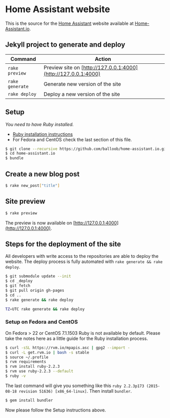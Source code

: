 # Home Assistant website

This is the source for the [Home Assistant](https://github.com/balloob/home-assistant) website available at [Home-Assistant.io](https://home-assistant.io).

## Jekyll project to generate and deploy 

| Command | Action |
|---|---|
| `rake preview` | Preview site on [http://127.0.0.1:4000](http://127.0.0.1:4000)
| `rake generate` | Generate new version of the site
| `rake deploy` | Deploy a new version of the site


## Setup

_You need to have Ruby installed._

- [Ruby installation instructions](https://www.ruby-lang.org/en/documentation/installation/)
- For Fedora and CentOS check the last section of this file.

```bash
$ git clone --recursive https://github.com/balloob/home-assistant.io.git
$ cd home-assistant.io
$ bundle
```

## Create a new blog post

```bash
$ rake new_post["title"]
```

## Site preview

```bash
$ rake preview
```

The preview is now available on [http://127.0.0.1:4000](http://127.0.0.1:4000).

## Steps for the deployment of the site 

All developers with write access to the repositories are able to deploy the website. The deploy process is fully automated with `rake generate && rake deploy`.

```bash
$ git submodule update --init
$ cd _deploy
$ git fetch
$ git pull origin gh-pages
$ cd ..
$ rake generate && rake deploy
```
```bash
TZ=UTC rake generate && rake deploy
```

### Setup on Fedora and CentOS
On Fedora > 22 or CentOS 7.1.1503 Ruby is not available by default. Please take the notes here as a little guide for the Ruby installation process. 

```bash
$ curl -sSL https://rvm.io/mpapis.asc | gpg2 --import -
$ curl -L get.rvm.io | bash -s stable
$ source ~/.profile
$ rvm requirements
$ rvm install ruby-2.2.3
$ rvm use ruby-2.2.3 --default
$ ruby -v
```

The last command will give you something like this `ruby 2.2.3p173 (2015-08-18 revision 51636) [x86_64-linux]`. Then install `bundler`.

```bash
$ gem install bundler
```

Now please follow the Setup instructions above.
